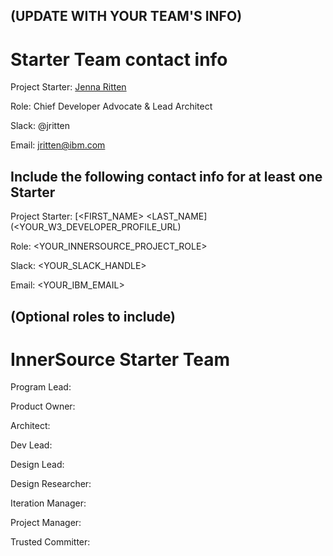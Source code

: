 ## (UPDATE WITH YOUR TEAM'S INFO)

# Starter Team contact info
Project Starter: [Jenna Ritten](https://developer.ibm.com/profiles/jritten/)

Role: Chief Developer Advocate & Lead Architect

Slack: @jritten

Email: jritten@ibm.com

## Include the following contact info for at least one Starter
Project Starter: [<FIRST_NAME> <LAST_NAME](<YOUR_W3_DEVELOPER_PROFILE_URL)

Role: <YOUR_INNERSOURCE_PROJECT_ROLE>

Slack: <YOUR_SLACK_HANDLE>

Email: <YOUR_IBM_EMAIL>

## (Optional roles to include)
# InnerSource Starter Team
Program Lead:

Product Owner:

Architect:

Dev Lead:

Design Lead:

Design Researcher:

Iteration Manager:

Project Manager:

Trusted Committer:

